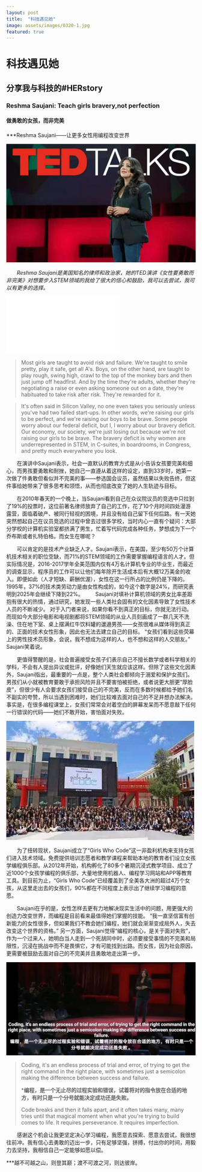 ```yaml
---
layout: post
title:  "科技遇见她"
image: assets/images/0320-1.jpg
featured: true
---
```


# 科技遇见她

## 分享我与科技的#HERstory

### Reshma Saujani: Teach girls bravery,not perfection

#### 做勇敢的女孩，而非完美

***Reshma Saujani——让更多女性用编程改变世界

![001](../assets/images/0320-1.jpg)

&emsp;&emsp;_Reshma Saujani是美国知名的律师和政治家，她的TED演讲《女性要勇敢而非完美》对想要步入STEM领域的我给了很大的信心和鼓励，我可以去尝试，我可以有更多的选择。_

<iframe src="//player.bilibili.com/player.html?aid=501509396&bvid=BV1oN41197nt&cid=293986383&page=1" scrolling="no" border="0" frameborder="no" framespacing="0" allowfullscreen="true"> </iframe>

> Most girls are taught to avoid risk and failure. We're taught to smile pretty, play it safe, get all A's. Boys, on the other hand, are taught to play rough, swing high, crawl to the top of the monkey bars and then just jump off headfirst. And by the time they're adults, whether they're negotiating a raise or even asking someone out on a date, they're habituated to take risk after risk. They're rewarded for it.

> It's often said in Silicon Valley, no one even takes you seriously unless you've had two failed start-ups. In other words, we're raising our girls to be perfect, and we're raising our boys to be brave. Some people worry about our federal deficit, but I, I worry about our bravery deficit. Our economy, our society, we're just losing out because we're not raising our girls to be brave. The bravery deficit is why women are underrepresented in STEM, in C-suites, in boardrooms, in Congress, and pretty much everywhere you look.

&emsp;&emsp;在演讲中Saujani表示，社会一直默认的教育方式是从小告诉女孩要完美和细心，而男孩要勇敢和耐挫，她自己一直遵从着这样的设定，直到33岁时，她第一次做了件勇敢但看似并不完美的事——参选国会议员，虽然结果以失败告终，但这件事给她带来了很多思考和领悟，从而也彻底改变了她的人生轨迹与目标。

&emsp;&emsp;在2010年春天的一个晚上，当Saujani看到自己在众议院议员的竞选中只拉到了19%的投票时，这位前著名律师放弃了自己的工作，花了10个月时间四处漫游露营，面临着破产、被同行轻视的困境，并且没有给自己留下任何后路。有一天她突然想起自己在议员竞选的过程中曾去过很多学校，当时内心一直有个疑问：大部分学校的计算机实验室都挤满了男生，忙着写代码完成各种任务，梦想成为下一个乔布斯或者扎特伯格。而女生在哪呢？

&emsp;&emsp;可以肯定的是技术产业缺乏人才。Saujani表示，在美国，至少有50万个计算机技术相关的职位空缺，而71%的STEM领域的工作需要掌握编程语言的人才。但实际情况是，2016-2017学年全美范围内仅有4万名计算机专业的毕业生，而最近的调查显示，程序员的工作可以让他们每年除开生活成本后有大概12万美金的收入。即便如此（人才短缺、薪酬优渥），女性在这一行所占的比例仍是下降的。1995年，37%的技术类劳动力是由女性构成的，如今这个数字是24%，而研究表明到2025年会继续下降到22%。 
&emsp;&emsp;Saujani对填补计算机领域的男女比率差距抱有很大的热情，通过研究，她发现一些人类社会固有的文化因素导致了女性技术人员的不断减少。 对于入门者来说，如果你看不到真正的目标，你就无法行动。而现如今大部分电影和电视剧都将STEM领域的从业人员刻画成了一群几天不洗澡、住在地下室、桌上摆满红牛饮料罐的邋遢男孩——女孩很难从媒体得到真正的、正面的技术女性形象，因此也无法去建立自己的目标。 “女孩们看到这些荧幕上的男性技术员形象，会说，我不想成为这样的人，也不想和这样的人交朋友。” Saujani笑着说。

&emsp;&emsp;更值得警醒的是，社会普遍接受女孩子们表示自己不擅长数学或者科学相关的学科，不会有人提出异议或批评，好像她们天生就应该这样。但除了这些文化因素外，Saujani指出，最重要的一点是，整个人类社会都倾向于溺爱和保护女孩们。男孩们从小就被教育要敢于承担风险并且不要害怕被拒绝，或者说更大胆更“厚脸皮”，但很少有人会要求女孩们接受自己的不完美，反而在多数时候都给予她们名不副实的夸赞，所以当遇到困难时，她们比较难去面对自己的不足并想办法解决。事实是，在很多编程课堂上，女孩们常常会对着空白的屏幕发呆而不愿意敲下任何一行错误的代码——她们不敢开始，害怕面对失败。

![002](../assets/images/0320-2.jpg)

&emsp;&emsp;为了扭转现状，Saujani成立了“Girls Who Code”这一非盈利机构来支持女孩们进入技术领域。免费提供培训志愿者和教学课程来帮助本地的教育者们设立女孩学编程俱乐部。从2012年开始，机构孵化了80多个暑期沉浸式教学项目、成立了近1000个女孩学编程的俱乐部，大量地使用机器人、编程学习网站和APP等教育工具。到目前为止，“Girls Who Code”已经覆盖到了全美各大洲的超过4万个女孩，从这里走出去的女孩们，90%都在不同程度上表示出了继续学习编程的意愿。

&emsp;&emsp;Saujani在乎的是，女性怎样去更有力地解决现实生活中的问题，用更强大的创造力改变世界，而编程是目前看来最值得她们掌握的技能。 “我一直坚信富有创新能力的女性很多，但如果我们不教会她们编程，她们就会渐渐变成局外人，失去改变这个世界的资格。” 另一方面，Saujani觉得“编程的核心，是关于面对失败”，作为一个过来人，她明白当人走到一个死胡同中时，必须要接受事情的不完美和局限性，沉浸在挑战中而不是畏惧它，才有可能找到出路。而女孩，因为社会原因，更需要被鼓励去面对自己的不完美并且勇敢地走出第一步。

![003](../assets/images/0320-03.jpg)

> Coding, it's an endless process of trial and error, of trying to get the right command in the right place, with sometimes just a semicolon making the difference between success and failure. 
>
> ***编程，是一个无止尽的过程实验和错误，试着将对的指令放在合适的地方，有时只是一个分号就能决定成功还是失败。**
>
> Code breaks and then it falls apart, and it often takes many, many tries until that magical moment when what you're trying to build comes to life. It requires perseverance. It requires imperfection.

&emsp;&emsp;感谢这个机会让我更坚定决心学习编程，我愿意去探索、愿意去尝试，我很想往前冲。我有信心去勇敢的迈出一步，只有足够坚强，拼搏，付出你的时间，用毅力去坚持，我相信自己一定能够如愿以偿。
  
***越不可越之山，则登其巅；渡不可渡之河，则达彼岸。



